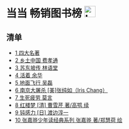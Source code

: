 # 当当 畅销图书榜 <img src="https://file.ipadown.com/tophub/assets/images/media/book.douban.com.png_50x50.png" width="30" alt="Logo"></img>

## 清单

* [1 四大名著](https://book.douban.com/subject/34440788/)
* [2 乡土中国 费孝通](https://book.douban.com/subject/34942170/)
* [3 苏东坡传 林语堂](https://book.douban.com/subject/30171389/)
* [4 活着 余华](https://book.douban.com/subject/35481711/)
* [5 地面飞行 吴磊](https://book.douban.com/subject/34898280/)
* [6 南京大屠杀 [美]张纯如（Iris Chang）](https://book.douban.com/subject/26545308/)
* [7 生死疲劳 莫言](https://book.douban.com/subject/35587028/)
* [8 红楼梦 [清] 曹雪芹 著/高鹗 续](https://book.douban.com/subject/1007305/)
* [9 钝感力 [日] 渡边淳一](https://book.douban.com/subject/27192353/)
* [10 张嘉骅少年读经典系列 张嘉骅 著/郑慧荷 绘](https://book.douban.com/subject/34785252/)
